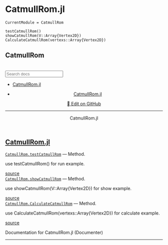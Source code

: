 # CatmullRom.jl

```@meta
CurrentModule = CatmullRom
```
```@docs
testCatmullRom()
showCatmullRom(V::Array{Vertex2D})
CalculateCatmullRom(vertexs::Array{Vertex2D})
```



<!DOCTYPE html>
<html lang="en"><head><meta charset="UTF-8"/><meta name="viewport" content="width=device-width, initial-scale=1.0"/><title>CatmullRom.jl · CatmullRom</title><link href="https://cdnjs.cloudflare.com/ajax/libs/normalize/4.2.0/normalize.min.css" rel="stylesheet" type="text/css"/><link href="https://fonts.googleapis.com/css?family=Lato|Roboto+Mono" rel="stylesheet" type="text/css"/><link href="https://cdnjs.cloudflare.com/ajax/libs/font-awesome/4.6.3/css/font-awesome.min.css" rel="stylesheet" type="text/css"/><link href="https://cdnjs.cloudflare.com/ajax/libs/highlight.js/9.12.0/styles/default.min.css" rel="stylesheet" type="text/css"/><script>documenterBaseURL="."</script><script src="https://cdnjs.cloudflare.com/ajax/libs/require.js/2.2.0/require.min.js" data-main="assets/documenter.js"></script><script src="siteinfo.js"></script><script src="../versions.js"></script><link href="assets/documenter.css" rel="stylesheet" type="text/css"/></head><body><nav class="toc"><h1>CatmullRom</h1><select id="version-selector" onChange="window.location.href=this.value" style="visibility: hidden"></select><form class="search" id="search-form" action="search.html"><input id="search-query" name="q" type="text" placeholder="Search docs"/></form><ul><li class="current"><a class="toctext" href="index.html">CatmullRom.jl</a><ul class="internal"></ul></li></ul></nav><article id="docs"><header><nav><ul><li><a href="index.html">CatmullRom.jl</a></li></ul><a class="edit-page" href="https://github.com/ldema/CatmullRom/blob/master/docs/src/index.md"><span class="fa"></span> Edit on GitHub</a></nav><hr/><div id="topbar"><span>CatmullRom.jl</span><a class="fa fa-bars" href="#"></a></div></header><h1><a class="nav-anchor" id="CatmullRom.jl-1" href="#CatmullRom.jl-1">CatmullRom.jl</a></h1><section class="docstring"><div class="docstring-header"><a class="docstring-binding" id="CatmullRom.testCatmullRom-Tuple{}" href="#CatmullRom.testCatmullRom-Tuple{}"><code>CatmullRom.testCatmullRom</code></a> — <span class="docstring-category">Method</span>.</div><div><div><p>use testCatmullRom() for run example.</p></div></div><a class="source-link" target="_blank" href="https://github.com/ldema/CatmullRom/blob/dbe3a0eaef64039453a4fff5cee1c961281b75ed/src/CatmullRom.jl#L81-L83">source</a></section><section class="docstring"><div class="docstring-header"><a class="docstring-binding" id="CatmullRom.showCatmullRom-Tuple{Array{Vertex2D,N} where N}" href="#CatmullRom.showCatmullRom-Tuple{Array{Vertex2D,N} where N}"><code>CatmullRom.showCatmullRom</code></a> — <span class="docstring-category">Method</span>.</div><div><div><p>use showCatmullRom(V::Array{Vertex2D}) for show example.</p></div></div><a class="source-link" target="_blank" href="https://github.com/ldema/CatmullRom/blob/dbe3a0eaef64039453a4fff5cee1c961281b75ed/src/CatmullRom.jl#L12-L14">source</a></section><section class="docstring"><div class="docstring-header"><a class="docstring-binding" id="CatmullRom.CalculateCatmullRom-Tuple{Array{Vertex2D,N} where N}" href="#CatmullRom.CalculateCatmullRom-Tuple{Array{Vertex2D,N} where N}"><code>CatmullRom.CalculateCatmullRom</code></a> — <span class="docstring-category">Method</span>.</div><div><div><p>use CalculateCatmullRom(vertexs::Array{Vertex2D}) for calculate example.</p></div></div><a class="source-link" target="_blank" href="https://github.com/ldema/CatmullRom/blob/dbe3a0eaef64039453a4fff5cee1c961281b75ed/src/CatmullRom.jl#L36-L38">source</a></section><p>Documentation for CatmullRom.jl (Documenter)</p><footer><hr/></footer></article></body></html>
